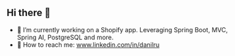 ## Hi there 👋
- 🚀 I’m currently working on a Shopify app. Leveraging Spring Boot, MVC, Spring AI, PostgreSQL and more.
- 💬 How to reach me: www.linkedin.com/in/danilru  
<!--
**danRtech/danRtech** is a ✨ _special_ ✨ repository because its `README.md` (this file) appears on your GitHub profile.

Here are some ideas to get you started:

- 🔭 I’m currently working on ...
- 🌱 I’m currently learning ...
- 👯 I’m looking to collaborate on ...
- 🤔 I’m looking for help with ...
- 💬 Ask me about ...
- 📫 How to reach me: ...
- 😄 Pronouns: ...
- ⚡ Fun fact: ...
-->
